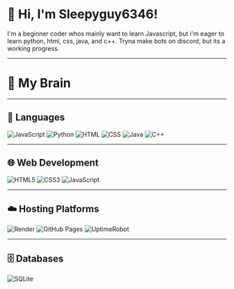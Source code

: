 # 👋 Hi, I'm Sleepyguy6346!

I'm a beginner coder whos mainly want to learn Javascript, but i'm eager to learn
python, html, css, java, and c++. Tryna make bots on discord, but its a working progress.

---

# 🧠 My Brain

---

## 💬 Languages
![JavaScript](https://img.shields.io/badge/-JavaScript-black?style=flat-square&logo=javascript)
![Python](https://img.shields.io/badge/-Python-black?style=flat-square&logo=python)
![HTML](https://img.shields.io/badge/-HTML5-black?style=flat-square&logo=html5)
![CSS](https://img.shields.io/badge/-CSS3-black?style=flat-square&logo=css3)
![Java](https://img.shields.io/badge/-Java-black?style=flat-square&logo=java)
![C++](https://img.shields.io/badge/-C++-black?style=flat-square&logo=cplusplus)

---

## 🌐 Web Development
![HTML5](https://img.shields.io/badge/-HTML5-orange?style=flat-square&logo=html5)
![CSS3](https://img.shields.io/badge/-CSS3-blue?style=flat-square&logo=css3)
![JavaScript](https://img.shields.io/badge/-JavaScript-yellow?style=flat-square&logo=javascript)

---

## ☁️ Hosting Platforms
![Render](https://img.shields.io/badge/-Render-000000?style=flat-square&logo=render)
![GitHub Pages](https://img.shields.io/badge/-GitHub%20Pages-181717?style=flat-square&logo=github)
![UptimeRobot](https://img.shields.io/badge/-UptimeRobot-3eaaaf?style=flat-square&logo=uptime-robot)

---

## 🗄️ Databases
![SQLite](https://img.shields.io/badge/-SQLite-07405E?style=flat-square&logo=sqlite)

